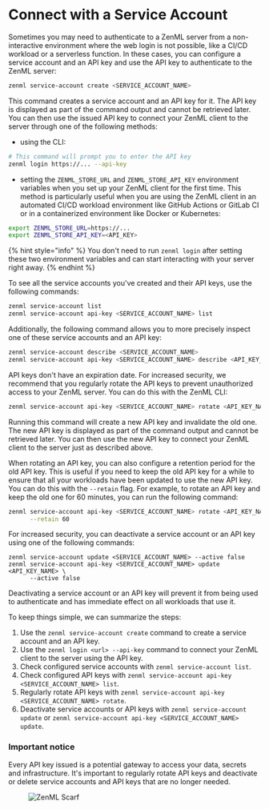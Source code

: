 # Connect with a Service Account

Sometimes you may need to authenticate to a ZenML server from a non-interactive environment where the web login is not possible, like a CI/CD workload or a serverless function. In these cases, you can configure a service account and an API key and use the API key to authenticate to the ZenML server:

```bash
zenml service-account create <SERVICE_ACCOUNT_NAME>
```

This command creates a service account and an API key for it. The API key is displayed as part of the command output and cannot be retrieved later. You can then use the issued API key to connect your ZenML client to the server through one of the following methods:

* using the CLI:

```bash
# This command will prompt you to enter the API key
zenml login https://... --api-key
```

* setting the `ZENML_STORE_URL` and `ZENML_STORE_API_KEY` environment variables when you set up your ZenML client for the first time. This method is particularly useful when you are using the ZenML client in an automated CI/CD workload environment like GitHub Actions or GitLab CI or in a containerized environment like Docker or Kubernetes:

```bash
export ZENML_STORE_URL=https://...
export ZENML_STORE_API_KEY=<API_KEY>
```

{% hint style="info" %}
You don't need to run `zenml login` after setting these two environment
variables and can start interacting with your server right away.
{% endhint %}

To see all the service accounts you've created and their API keys, use the following commands:

```bash
zenml service-account list
zenml service-account api-key <SERVICE_ACCOUNT_NAME> list
```

Additionally, the following command allows you to more precisely inspect one of these service accounts and an API key:

```bash
zenml service-account describe <SERVICE_ACCOUNT_NAME>
zenml service-account api-key <SERVICE_ACCOUNT_NAME> describe <API_KEY_NAME>
```

API keys don't have an expiration date. For increased security, we recommend that you regularly rotate the API keys to prevent unauthorized access to your ZenML server. You can do this with the ZenML CLI:

```bash
zenml service-account api-key <SERVICE_ACCOUNT_NAME> rotate <API_KEY_NAME>
```

Running this command will create a new API key and invalidate the old one. The new API key is displayed as part of the command output and cannot be retrieved later. You can then use the new API key to connect your ZenML client to the server just as described above.

When rotating an API key, you can also configure a retention period for the old API key. This is useful if you need to keep the old API key for a while to ensure that all your workloads have been updated to use the new API key. You can do this with the `--retain` flag. For example, to rotate an API key and keep the old one for 60 minutes, you can run the following command:

```bash
zenml service-account api-key <SERVICE_ACCOUNT_NAME> rotate <API_KEY_NAME> \
      --retain 60
```

For increased security, you can deactivate a service account or an API key using one of the following commands:

```
zenml service-account update <SERVICE_ACCOUNT_NAME> --active false
zenml service-account api-key <SERVICE_ACCOUNT_NAME> update <API_KEY_NAME> \
      --active false
```

Deactivating a service account or an API key will prevent it from being used to authenticate and has immediate effect on all workloads that use it.

To keep things simple, we can summarize the steps:

1. Use the `zenml service-account create` command to create a service account and an API key.
2. Use the `zenml login <url> --api-key` command to connect your ZenML client to the server using the API key.
3. Check configured service accounts with `zenml service-account list`.
4. Check configured API keys with `zenml service-account api-key <SERVICE_ACCOUNT_NAME> list`.
5. Regularly rotate API keys with `zenml service-account api-key <SERVICE_ACCOUNT_NAME> rotate`.
6. Deactivate service accounts or API keys with `zenml service-account update` or `zenml service-account api-key <SERVICE_ACCOUNT_NAME> update`.

### Important notice

Every API key issued is a potential gateway to access your data, secrets and infrastructure. It's important to regularly rotate API keys and deactivate or delete service accounts and API keys that are no longer needed.
<!-- For scarf -->
<figure><img alt="ZenML Scarf" referrerpolicy="no-referrer-when-downgrade" src="https://static.scarf.sh/a.png?x-pxid=f0b4f458-0a54-4fcd-aa95-d5ee424815bc" /></figure>


